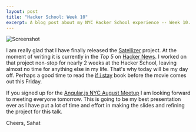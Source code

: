 ```yaml
---
layout: post
title: "Hacker School: Week 10"
excerpt: A blog post about my NYC Hacker School experience -- Week 10.
---
```


![Screenshot](https://lh4.googleusercontent.com/-0UUIecT-3N4/U-LQJkd75iI/AAAAAAAAEZY/YN3Oe-eUPGc/w1676-h1158-no/satellizer.png)

I am really glad that I have finally released the [Satellizer](https://github.com/sahat/satellizer)
project. At the moment of writing it is currently in the *Top 5* on [Hacker News](http://news.ycombinator.com).
I worked on that project non-stop for nearly 2 weeks at the Hacker School,
leaving almost no time for anything else in my life. That's why today
will be my day off. Perhaps a good time to read the [if i stay](http://www.amazon.com/If-I-Stay-Gayle-Forman/dp/014241543X)
book before the movie comes out this Friday.

If you signed up for the [Angular.js NYC August Meetup](http://www.meetup.com/AngularJS-NYC/events/198975082/)
I am looking forward to meeting everyone tomorrow. This is going to be my
best presentation ever as I have put a lot of time and effort in making
the slides and refining the project for this talk.

Cheers,
Sahat
